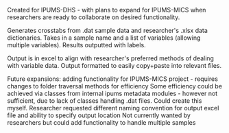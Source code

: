 Created for IPUMS-DHS - with plans to expand for IPUMS-MICS when researchers are ready to collaborate on desired functionality.

Generates crosstabs from .dat sample data and researcher's .xlsx data dictionaries. Takes in a sample name and a list of variables (allowing multiple variables). Results outputted with labels.

Output is in excel to align with researcher's preferred methods of dealing with variable data. Output formatted to easily copy+paste into relevant files.

Future expansions:
  adding functionality for IPUMS-MICS project - requires changes to folder traversal methods for efficiency
  Some efficiency could be achieved via classes from internal ipums metadata modules - however not sufficient, due to lack of classes handling .dat files. Could create this myself.
  Researcher requested different naming convention for output excel file and ability to specify output location
  Not currently wanted by researchers but could add functionality to handle multiple samples
